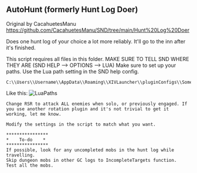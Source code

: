## AutoHunt (formerly Hunt Log Doer)

Original by CacahuetesManu https://github.com/CacahuetesManu/SND/tree/main/Hunt%20Log%20Doer

Does one hunt log of your choice a lot more reliably.
It'll go to the inn after it's finished.

This script requires all files in this folder. MAKE SURE TO TELL SND WHERE THEY ARE (SND HELP --> OPTIONS --> LUA)
Make sure to set up your paths. Use the Lua path setting in the SND help config.

    C:\\Users\\Username\\AppData\\Roaming\\XIVLauncher\\pluginConfigs\\SomethingNeedDoing

Like this: ![LuaPaths](https://github.com/user-attachments/assets/3e31a761-8e70-4d66-867a-b8bf762401d7)

    Change RSR to attack ALL enemies when solo, or previously engaged. If you use another rotation plugin and it's not trivial to get it working, let me know.

    Modify the settings in the script to match what you want.

    ****************
    *    To-do    *
    ****************
    If possible, look for any uncompleted mobs in the hunt log while travelling.
    Skip dungeon mobs in other GC logs to IncompleteTargets function.
    Test all the mobs.
